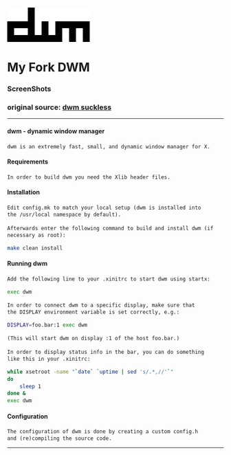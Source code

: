 ![dwm](./dwm.png)
# My Fork DWM
### ScreenShots

### original source: [dwm suckless](https://dwm.suckless.org/)

---
#### dwm - dynamic window manager
    dwm is an extremely fast, small, and dynamic window manager for X.

#### Requirements
    In order to build dwm you need the Xlib header files.

#### Installation
    Edit config.mk to match your local setup (dwm is installed into
    the /usr/local namespace by default).

    Afterwards enter the following command to build and install dwm (if
    necessary as root):
```sh
make clean install
```

#### Running dwm
    Add the following line to your .xinitrc to start dwm using startx:
```sh
exec dwm
```

    In order to connect dwm to a specific display, make sure that
    the DISPLAY environment variable is set correctly, e.g.:
```sh
DISPLAY=foo.bar:1 exec dwm
```
    (This will start dwm on display :1 of the host foo.bar.)

    In order to display status info in the bar, you can do something
    like this in your .xinitrc:
```sh
while xsetroot -name "`date` `uptime | sed 's/.*,//'`"
do
    sleep 1
done &
exec dwm
```

#### Configuration
    The configuration of dwm is done by creating a custom config.h
    and (re)compiling the source code.
---

